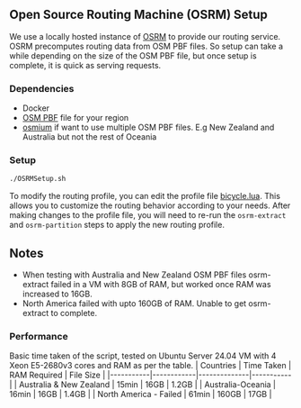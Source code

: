 ## Open Source Routing Machine (OSRM) Setup

We use a locally hosted instance of [OSRM](https://github.com/Project-OSRM/osrm-backend/tree/master) to provide our routing service.
OSRM precomputes routing data from OSM PBF files. So setup can take a while depending on the size of the OSM PBF file, but once setup is complete, it is quick as serving requests.

### Dependencies

- Docker
- [OSM PBF](https://download.geofabrik.de/) file for your region
- [osmium](https://wiki.openstreetmap.org/wiki/Osmium) if want to use multiple OSM PBF files. E.g New Zealand and Australia but not the rest of Oceania

### Setup

```bash
./OSRMSetup.sh
```

To modify the routing profile, you can edit the profile file [bicycle.lua](https://github.com/Project-OSRM/osrm-backend/blob/master/profiles/bicycle.lua). This allows you to customize the routing behavior according to your needs. After making changes to the profile file, you will need to re-run the `osrm-extract` and `osrm-partition` steps to apply the new routing profile.


## Notes
- When testing with Australia and New Zealand OSM PBF files osrm-extract failed in a VM with 8GB of RAM, but worked once RAM was increased to 16GB.
- North America failed with upto 160GB of RAM. Unable to get osrm-extract to complete.
### Performance
Basic time taken of the script, tested on Ubuntu Server 24.04 VM with 4 Xeon E5-2680v3 cores and RAM as per the table. 
| Countries | Time Taken | RAM Required | File Size |
|-----------|------------|--------------|-----------|
| Australia & New Zealand | 15min | 16GB | 1.2GB |
| Australia-Oceania | 16min | 16GB | 1.4GB |
| North America - Failed | 61min | 160GB | 17GB |
